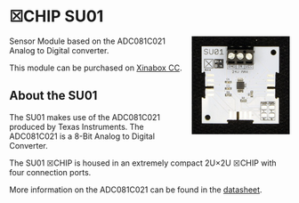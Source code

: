 # ☒CHIP SU01
<img src="extras/SU01 V0.5.0.JPG" width="35%" height="auto" align="right">
Sensor Module based on the ADC081C021 Analog to Digital converter.

This module can be purchased on [Xinabox CC](https://xinabox.cc/products/SU01/).

## About the SU01
The SU01 makes use of the ADC081C021 produced by Texas Instruments. The ADC081C021 is a 8-Bit Analog to Digital Converter.

The SU01 ☒CHIP is housed in an extremely compact 2U×2U ☒CHIP with four connection ports.

More information on the ADC081C021 can be found in the [datasheet](http://www.ti.com/lit/ds/symlink/adc081c021.pdf).
